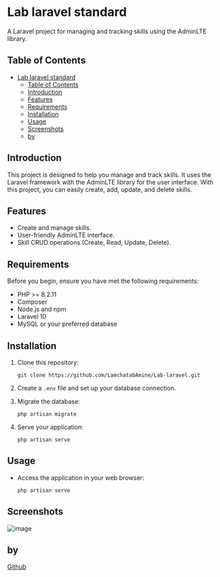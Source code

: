 # Lab laravel standard
A Laravel project for managing and tracking skills using the AdminLTE library.

## Table of Contents
- [Lab laravel standard](#lab-laravel-standard)
  - [Table of Contents](#table-of-contents)
  - [Introduction](#introduction)
  - [Features](#features)
  - [Requirements](#requirements)
  - [Installation](#installation)
  - [Usage](#usage)
  - [Screenshots](#screenshots)
  - [by](#by)

## Introduction

This project is designed to help you manage and track skills. It uses the Laravel framework with the AdminLTE library for the user interface. With this project, you can easily create, add, update, and delete skills.

## Features

- Create and manage skills.
- User-friendly AdminLTE interface.
- Skill CRUD operations (Create, Read, Update, Delete).

## Requirements

Before you begin, ensure you have met the following requirements:

- PHP >= 8.2.11
- Composer
- Node.js and npm
- Laravel 10
- MySQL or your preferred database

## Installation

1. Clone this repository:
   ```shell
   git clone https://github.com/LamchatabAmine/Lab-laravel.git
    ```

2. Create a ```.env``` file and set up your database connection.

3. Migrate the database:
    ```shell
    php artisan migrate
    ```
4. Serve your application:
    ```shell
    php artisan serve
    ```

## Usage

- Access the application in your web browser:
    ```shell
    php artisan serve
    ```

## Screenshots
![image](./app/../public/dist/img/Screenshot-Lab%20CRUD.png)


## by
[Github](https://github.com/LamchatabAmine/)
